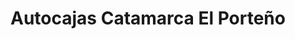 ---
title: "Autocajas Catamarca El Porteño"
url: /san-fernando-del-valle-de-catamarca/autocajas-catamarca-el-porteno/
shop: reparación de automóviles
---